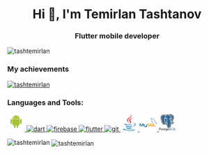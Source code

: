 <h1 align="center">Hi 👋, I'm Temirlan Tashtanov</h1>
<h3 align="center">Flutter mobile developer</h3>

<p align="left"> <img src="https://komarev.com/ghpvc/?username=tashtemirlan&label=Profile%20views&color=0e75b6&style=flat" alt="tashtemirlan" /> </p>

<h3 align="left">My achievements</h3>
<p align="left"><a href="https://github.com/ryo-ma/github-profile-trophy"><img src="https://github-profile-trophy.vercel.app/?username=tashtemirlan" alt="tashtemirlan" /></a> </p>


<h3 align="left">Languages and Tools:</h3>
<p align="left"> <a href="https://developer.android.com" target="_blank" rel="noreferrer"> <img src="https://raw.githubusercontent.com/devicons/devicon/master/icons/android/android-original-wordmark.svg" alt="android" width="40" height="40"/> </a> <a href="https://dart.dev" target="_blank" rel="noreferrer"> <img src="https://www.vectorlogo.zone/logos/dartlang/dartlang-icon.svg" alt="dart" width="40" height="40"/> </a> <a href="https://firebase.google.com/" target="_blank" rel="noreferrer"> <img src="https://www.vectorlogo.zone/logos/firebase/firebase-icon.svg" alt="firebase" width="40" height="40"/> </a> <a href="https://flutter.dev" target="_blank" rel="noreferrer"> <img src="https://www.vectorlogo.zone/logos/flutterio/flutterio-icon.svg" alt="flutter" width="40" height="40"/> </a> <a href="https://git-scm.com/" target="_blank" rel="noreferrer"> <img src="https://www.vectorlogo.zone/logos/git-scm/git-scm-icon.svg" alt="git" width="40" height="40"/> </a> <a href="https://www.java.com" target="_blank" rel="noreferrer"> <img src="https://raw.githubusercontent.com/devicons/devicon/master/icons/java/java-original.svg" alt="java" width="40" height="40"/> </a> <a href="https://www.mysql.com/" target="_blank" rel="noreferrer"> <img src="https://raw.githubusercontent.com/devicons/devicon/master/icons/mysql/mysql-original-wordmark.svg" alt="mysql" width="40" height="40"/> </a> <a href="https://www.postgresql.org" target="_blank" rel="noreferrer"> <img src="https://raw.githubusercontent.com/devicons/devicon/master/icons/postgresql/postgresql-original-wordmark.svg" alt="postgresql" width="40" height="40"/> </a> </p>

<p><img align="left" src="https://github-readme-stats.vercel.app/api/top-langs?username=tashtemirlan&show_icons=true&locale=en&layout=compact" alt="tashtemirlan" /></p>

<p>&nbsp;<img align="center" src="https://github-readme-stats.vercel.app/api?username=tashtemirlan&show_icons=true&locale=en" alt="tashtemirlan" /></p>
